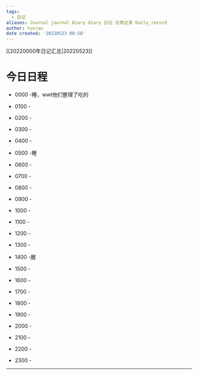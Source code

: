 ```yaml
---
tags:
  - 日记
aliases: Journal journal Diary diary 日记 日常记录 Daily_record
author: tusrau
date created: '20220523 00:58'
---
```


[[20220000年日记汇总|20220523]]

# 今日日程

- 0000 -睡，wwt他们整理了吃的
- 0100 -
- 0200 -
- 0300 -
- 0400 -
- 0500 -睡
- 0600 -
- 0700 -
- 0800 -

- 0900 -
- 1000 -
- 1100 -
- 1200 -
- 1300 -
- 1400 -醒
- 1500 -
- 1600 -
- 1700 -
- 1800 -

- 1900 -
- 2000 -
- 2100 -
- 2200 -
- 2300 -

---
